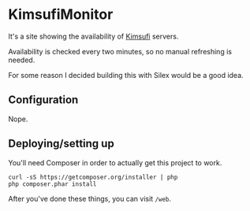 KimsufiMonitor
==============

It's a site showing the availability of [Kimsufi](http://kimsufi.co.uk) servers.

Availability is checked every two minutes, so no manual refreshing is needed.

For some reason I decided building this with Silex would be a good idea.

Configuration
-------------

Nope.

Deploying/setting up
--------------------

You'll need Composer in order to actually get this project to work.

    curl -sS https://getcomposer.org/installer | php
    php composer.phar install

After you've done these things, you can visit `/web`.